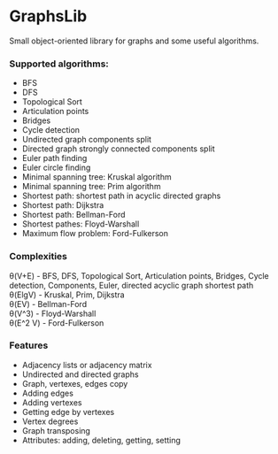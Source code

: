 # GraphsLib
Small object-oriented library for graphs and some useful algorithms.

<h3>Supported algorithms:</h3>
<ul>
  <li>BFS</li>
  <li>DFS</li>
  <li>Topological Sort</li>
  <li>Articulation points</li>
  <li>Bridges</li>
  <li>Cycle detection</li>
  <li>Undirected graph components split</li>
  <li>Directed graph strongly connected components split</li>
  <li>Euler path finding</li>
  <li>Euler circle finding</li>
  <li>Minimal spanning tree: Kruskal algorithm</li>
  <li>Minimal spanning tree: Prim algorithm</li>
  <li>Shortest path: shortest path in acyclic directed graphs</li>
  <li>Shortest path: Dijkstra</li>
  <li>Shortest path: Bellman-Ford</li>
  <li>Shortest pathes: Floyd-Warshall</li>
  <li>Maximum flow problem: Ford-Fulkerson</li>
</ul>

<h3>Complexities</h3>
θ(V+E) - BFS, DFS, Topological Sort, Articulation points, Bridges, Cycle detection, Components, Euler, 
  directed acyclic graph shortest path<br/>
θ(ElgV) - Kruskal, Prim, Dijkstra<br/>
θ(EV) - Bellman-Ford<br/>
θ(V^3) - Floyd-Warshall<br/>
θ(E^2 V) - Ford-Fulkerson<br/>

<h3>Features</h3>
<ul>
  <li>Adjacency lists or adjacency matrix</li>
  <li>Undirected and directed graphs</li>
  <li>Graph, vertexes, edges copy</li>
  <li>Adding edges</li>
  <li>Adding vertexes</li>
  <li>Getting edge by vertexes</li>
  <li>Vertex degrees</li>
  <li>Graph transposing</li>
  <li>Attributes: adding, deleting, getting, setting</li>
</ul>
